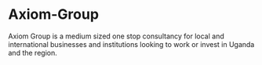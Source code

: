 # Axiom-Group
Axiom Group is a medium sized one stop consultancy for local and international businesses and institutions looking to work or invest in Uganda and the region.
